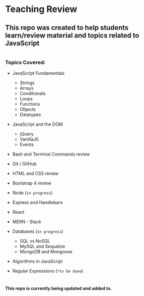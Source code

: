 # Teaching Review


## This repo was created to help students learn/review material and topics related to JavaScript


#

### Topics Covered:

* JavaScript Fundamentals
    - Strings
    - Arrays
    - Conditionals
    - Loops
    - Functions
    - Objects
    - Datatypes

* JavaScript and the DOM
    - jQuery
    - VanillaJS
    - Events

* Bash and Terminal Commands review

* Git / GitHub

* HTML and CSS review

* Bootstrap 4 review

* Node (`in progress`)

* Express and Handlebars

* React

* MERN - Stack

* Databases (`in progress`)
    - SQL vs NoSQL
    - MySQL and Sequalize
    - MongoDB and Mongoose

* Algorithms in JavaScript

* Regular Expressions (`*to be done`)

#

#### This repo is currently being updated and added to.